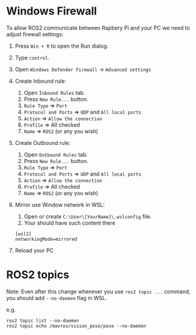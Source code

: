 # Windows Firewall

To allow ROS2 communicate between Rapbery Pi and your PC we need to adjust firewall settings:

1. Press `Win + R` to open the Run dialog.
2. Type `control`.
3. Open `Windows Defender Firewall` -> `Advanced settings`

3. Create Inbound rule:
    1. Open `Inbound Rules` tab.
    2. Press `New Rule...` button.
    3. `Rule Type` => `Port`
    4. `Protocol and Ports` => `UDP` and `All local ports`
    5. `Action` => `Allow the connection`
    6. `Profile` => All checked
    7. `Name` => `ROS2` (or any you wish)

5. Create Outbound rule:
    1. Open `Outbound Rules` tab.
    2. Press `New Rule...` button.
    3. `Rule Type` => `Port`
    4. `Protocol and Ports` => `UDP` and `All local ports`
    5. `Action` => `Allow the connection`
    6. `Profile` => All checked
    7. `Name` => `ROS2` (or any you wish)

6. Mirror use Window network in WSL:
    1. Open or create `C:\User\[YourName]\.wslconfig` file.
    2. Your should have such content there
    ```
    [wsl2]
    networkingMode=mirrored
    ```

7. Reload your PC

# ROS2 topics

Note: Even after this change whenever you use `ros2 topic ...` command, you should add `--no-daemon` flag in WSL.

e.g. 

```
ros2 topic list --no-daemon
ros2 topic echo /mavros/vision_pose/pose --no-daemon
```